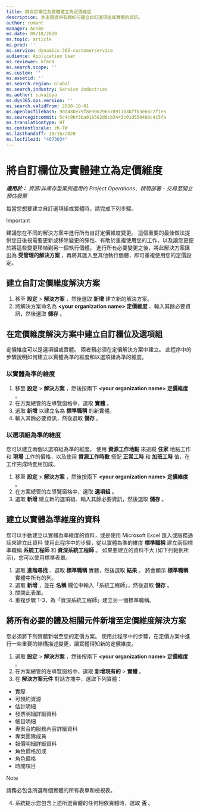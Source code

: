 ```yaml
---
title: 將自訂欄位及實體建立為定價維度
description: 本主題提供有關如何建立自訂選項組或實體的資訊。
author: rumant
manager: AnnBe
ms.date: 09/18/2020
ms.topic: article
ms.prod: ''
ms.service: dynamics-365-customerservice
audience: Application User
ms.reviewer: kfend
ms.search.scope: ''
ms.custom: ''
ms.assetid: ''
ms.search.region: Global
ms.search.industry: Service industries
ms.author: suvaidya
ms.dyn365.ops.version: ''
ms.search.validFrom: 2020-10-01
ms.openlocfilehash: 9dd43be79f8e906298578911b3bff03e66c2f1e5
ms.sourcegitcommit: 5c4c9bf3ba018562d6cb3443c01d550489c415fa
ms.translationtype: HT
ms.contentlocale: zh-TW
ms.lasthandoff: 10/16/2020
ms.locfileid: "4073034"
---
```

# <a name="create-custom-fields-and-entities-as-pricing-dimensions"></a>將自訂欄位及實體建立為定價維度

_**適用於：** 資源/非庫存型案例適用的 Project Operations、精簡部署 - 交易至開立預估發票_

每當您想要建立自訂選項組或實體時，請完成下列步驟。

> [!IMPORTANT]
> 建議您在不同的解決方案中進行所有自訂定價維度變更。 這個重要的最佳做法提供您日後視需要更新或移除變更的彈性、有助於重複使用您的工作，以及讓您更便於將這些變更移植到另一個執行個體。 進行所有必要變更之後，將此解決方案匯出為 **受管理的解決方案** ，再將其匯入至其他執行個體，即可重複使用您的定價設定。


## <a name="create-a-custom-solution-for-pricing-dimensions"></a>建立自訂定價維度解決方案
1. 移至 **設定** > **解決方案** ，然後選取 **新增** 建立新的解決方案。 
2. 將解決方案命名為 **\<your organization name> 定價維度** 、輸入其餘必要資訊，然後選取 **儲存** 。
  
## <a name="create-custom-fields-and-option-sets-in-the-pricing-dimension-solution"></a>在定價維度解決方案中建立自訂欄位及選項組

定價維度可以是選項組或實體。 兩者預必須在定價解決方案中建立。 此程序中的步驟說明如何建立以實體為準的維度和以選項組為準的維度。

### <a name="entity-based-dimensions"></a>以實體為準的維度

1. 移至 **設定** > **解決方案** ，然後按兩下 **\<your organization name> 定價維度** 。
2. 在方案總管的左導覽窗格中，選取 **實體** 。
3. 選取 **新增** 以建立名為 **標準職稱** 的新實體。 
4. 輸入其餘必要資訊，然後選取 **儲存** 。


### <a name="option-set-based-dimensions"></a>以選項組為準的維度 
您可以建立兩個以選項組為準的維度。 使用 **資源工作地點** 來追蹤 **住家** 地點工作和 **現場** 工作的價格，以及使用 **資源工作時數** 搭配 **正常工時** 和 **加班工時** 值，在工作完成時套用加成。


1. 移至 **設定** > **解決方案** ，然後按兩下 **\<your organization name> 定價維度** 。 
2. 在方案總管的左導覽窗格中，選取 **選項組** 。 
3. 選取 **新增** 建立新的選項組、輸入其餘必要資訊，然後選取 **儲存** 。

## <a name="create-data-for-entity-based-dimensions"></a>建立以實體為準維度的資料

您可以手動建立以實體為準維度的資料，或是使用 Microsoft Excel 匯入或服務通話來建立此資料 使用此程序中的步驟，從以實體為準的維度 **標準職稱** 建立兩個標準職稱 **系統工程師** 和 **資深系統工程師** 。 如果要建立的資料不大 (如下列範例所示)，您可以使用標準表單。

1. 選取 **進階尋找** 、選取 **標準職稱** 實體，然後選取 **結果** 。 將會顯示 **標準職稱** 實體中所有的列。
2. 選取 **新增** ，並在 **名稱** 欄位中輸入「系統工程師」，然後選取 **儲存** 。
3. 關閉此表單。 
4. 重複步驟 1-3，為「資深系統工程師」建立另一個標準職稱。

## <a name="add-all-required-entities-and-related-components-to-the-pricing-dimension-solution"></a>將所有必要的體及相關元件新增至定價維度解決方案
您必須將下列實體新增至您的定價方案。 使用此程序中的步驟，在定價方案中進行一些重要的結構描述變更，讓實體得知新的定價維度。

1. 選取 **設定** > **解決方案** ，然後按兩下 **\<your organization name> 定價維度** 。 
2. 在方案總管的左導覽窗格中，選取 **新增現有的** >  **實體** 。
3. 在 **解決方案元件** 對話方塊中，選取下列實體：

  - 實際
  - 可預約資源
  - 估計明細
  - 發票明細詳細資料
  - 帳目明細
  - 專案合約服務內容詳細資料
  - 專案團隊成員
  - 報價明細詳細資料
  - 角色價格加成
  - 角色價格 
  - 時間項目 


> [!NOTE]
> 請務必包含所選每個實體的所有表單和檢視表。

4. 系統提示您包含上述所選實體的任何相依實體時，選取 **否** 。

